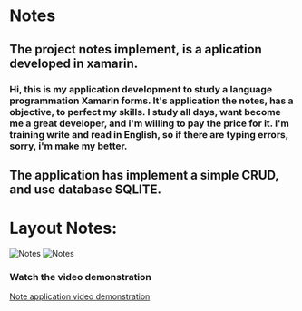 # Notes

## The project notes implement, is a aplication developed in xamarin.
### Hi, this is my application development to study a language programmation Xamarin forms. It's application the notes, has a objective, to perfect my skills. I study all days, want become me a great developer, and i'm willing to pay the price for it. I'm training write and read in English, so if there are typing errors, sorry, i'm make my better.

## The application has implement a simple CRUD, and use database SQLITE.


# Layout Notes:
![Notes](https://i.imgur.com/CDajDce.png)      ![Notes](https://i.imgur.com/E9uCBsJ.png)

### Watch the video demonstration
[Note application video demonstration](https://vimeo.com/783501093)

